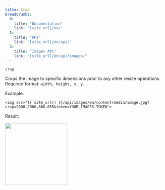 ```yaml
---
title: Crop
breadcrumbs:
  0:
    title: "Documentation"
    link: "[site_url]/en/"
  1:
    title: "API"
    link: "[site_url]/en/api/"
  2:
    title: "Images API"
    link: "[site_url]/en/api/images/"
---
```


`crop`

Crops the image to specific dimensions prior to any other resize operations.<br>
Required format: `width, height, x, y`.

Example:

```twig
<img src="{{ site_url() }}/api/images/en/content/media/image.jpg?crop=2000,2000,600,655&token=YOUR_IMAGES_TOKEN">
```

Result:

<img width="200" class="inline" src="[site_url]/api/images/en/content/media/image.jpg?q=70&w=200&dpr=2&crop=2000,2000,600,655&token=4864fb8e1ebe080e6e4ad5c4363083a6">
